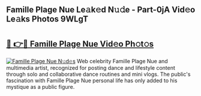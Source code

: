 ## Famille Plage Nue Le𝚊k𝚎d N𝚞𝚍e - Part-0jA Vid𝚎o Le𝚊ks Photos 9WLgT

# <h2><a href="http://fb8tul.evod.top/?m=Famille+Plage+Nue">🔗 👉🔴 Famille Plage Nue Vid𝚎o Ph𝚘t𝚘s</a></h2>

[![Famille Plage Nue N𝚞d𝚎s](https://i.imgur.com/8V9OHl7.gif)](http://fb8tul.evod.top/?m=Famille+Plage+Nue)
Web celebrity Famille Plage Nue and multimedia artist, recognized for posting dance and lifestyle content through solo and collaborative dance routines and mini vlogs. The public's fascination with Famille Plage Nue personal life has only added to his mystique as a public figure. 
